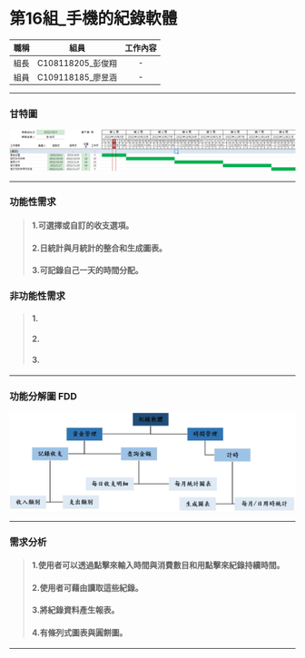 # 第16組_手機的紀錄軟體

|職稱|組員|工作內容|
|:----:|:---------------:|:---:|
| 組長 |C108118205_彭俊翔 |  -  |
| 組員 |C109118185_廖昱涵 |  -  |

---
### 甘特圖
![gantt](gantt.png "gantt")

---
### 功能性需求
> #### 1.可選擇或自訂的收支選項。
> #### 2.日統計與月統計的整合和生成圖表。
> #### 3.可記錄自己一天的時間分配。
### 非功能性需求
> #### 1.
> #### 2.
> #### 3.
---
### 功能分解圖 FDD
![fdd](FDD.JPG "fdd")

---
### 需求分析
> #### 1.使用者可以透過點擊來**輸入時間與消費數目**和用點擊來**紀錄持續時間**。
> #### 2.使用者可藉由讀取這些紀錄。
> #### 3.將紀錄資料**產生報表**。
> #### 4.有條列式圖表與圓餅圖。

---
